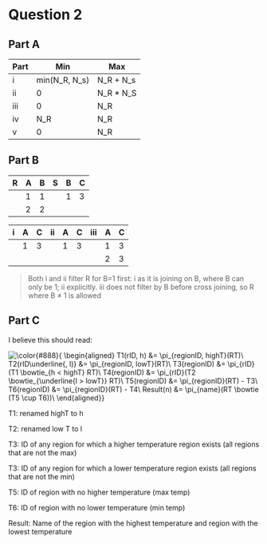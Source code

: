 # Question 2

## Part A

| Part | Min           | Max           |
|------|---------------|---------------|
| i    | min(N_R, N_s) | N_R + N_s     |
| ii   | 0             | N_R * N_S     |
| iii  | 0             | N_R           |
| iv   | N_R           | N_R           |
| v    | 0             | N_R           |

## Part B

| R | A | B | S | B | C |
|---|---|---|---|---|---|
|   | 1 | 1 |   | 1 | 3 |
|   | 2 | 2 |   |   |   |

| i | A | C | ii | A | C | iii | A | C |
|---|---|---|----|---|---|-----|---|---|
|   | 1 | 3 |    | 1 | 3 |     | 1 | 3 |
|   |   |   |    |   |   |     | 2 | 3 |

> Both i and ii filter R for B=1 first: i as it is joining on B, where B can only be 1; ii explicitly. iii does not filter by B before cross joining, so R where B ≠ 1 is allowed

## Part C
I believe this should read:

![\color{#888}{
\begin{aligned}
T1(rID, h) &= \pi_{regionID, highT}(RT)\\
T2(rID\underline{, l)} &= \pi_{regionID, lowT}(RT)\\
T3(regionID) &= \pi_{rID}(T1 \bowtie_{h < highT} RT)\\
T4(regionID) &= \pi_{rID}(T2 \bowtie_{\underline{l > lowT}} RT)\\
T5(regionID) &= \pi_{regionID}(RT) - T3\\
T6(regionID) &= \pi_{regionID}(RT) - T4\\
Result(n) &= \pi_{name}(RT \bowtie (T5 \cup T6))\\
\end{aligned}}](https://render.githubusercontent.com/render/math?math=%5Cdisplaystyle+%5Ccolor%7B%23888%7D%7B%0A%5Cbegin%7Baligned%7D%0AT1%28rID%2C+h%29+%26%3D+%5Cpi_%7BregionID%2C+highT%7D%28RT%29%5C%5C%0AT2%28rID%5Cunderline%7B%2C+l%29%7D+%26%3D+%5Cpi_%7BregionID%2C+lowT%7D%28RT%29%5C%5C%0AT3%28regionID%29+%26%3D+%5Cpi_%7BrID%7D%28T1+%5Cbowtie_%7Bh+%3C+highT%7D+RT%29%5C%5C%0AT4%28regionID%29+%26%3D+%5Cpi_%7BrID%7D%28T2+%5Cbowtie_%7B%5Cunderline%7Bl+%3E+lowT%7D%7D+RT%29%5C%5C%0AT5%28regionID%29+%26%3D+%5Cpi_%7BregionID%7D%28RT%29+-+T3%5C%5C%0AT6%28regionID%29+%26%3D+%5Cpi_%7BregionID%7D%28RT%29+-+T4%5C%5C%0AResult%28n%29+%26%3D+%5Cpi_%7Bname%7D%28RT+%5Cbowtie+%28T5+%5Ccup+T6%29%29%5C%5C%0A%5Cend%7Baligned%7D%7D)

T1: renamed highT to h

T2: renamed low T to l

T3: ID of any region for which a higher temperature region exists (all regions that are not the max)

T3: ID of any region for which a lower temperature region exists (all regions that are not the min)

T5: ID of region with no higher temperature (max temp)

T6: ID of region with no lower temperature (min temp)

Result: Name of the region with the highest temperature and region with the lowest temperature 
